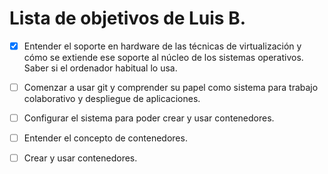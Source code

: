 Lista de objetivos de Luis B.
=============================

- [x] Entender el soporte en hardware de las técnicas de virtualización y cómo se extiende ese soporte al núcleo de los sistemas operativos. Saber si el ordenador habitual lo usa.

- [ ] Comenzar a usar git y comprender su papel como sistema para trabajo colaborativo y despliegue de aplicaciones. 

- [ ] Configurar el sistema para poder crear y usar contenedores.

- [ ] Entender el concepto de contenedores.

- [ ] Crear y usar contenedores.
